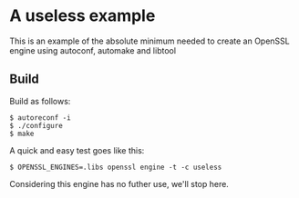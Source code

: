 # A useless example

This is an example of the absolute minimum needed to create an OpenSSL
engine using autoconf, automake and libtool

## Build

Build as follows:

    $ autoreconf -i
    $ ./configure
    $ make

A quick and easy test goes like this:

    $ OPENSSL_ENGINES=.libs openssl engine -t -c useless

Considering this engine has no futher use, we'll stop here.
